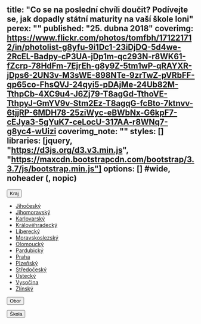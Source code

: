 title: "Co se na poslední chvíli doučit? Podívejte se, jak dopadly státní maturity na vaší škole loni"
perex: ""
published: "25. dubna 2018"
coverimg: https://www.flickr.com/photos/tomfbh/171221712/in/photolist-g8yfu-9i1Dc1-23iDjDQ-5d4we-2RcEL-Badpy-cP3UA-jDp1m-qc293N-r8WK61-fZcrp-78HdFm-7EjrEh-g8y9Z-5tm1wP-qRAYXR-jDps6-2UN3v-M3sWE-898NTe-9zrTwZ-pVRbFF-qp65co-FhsQVJ-24qyi5-pDAjMe-24Ub82M-TthpCb-4XC9u4-J6Zj79-T8agGd-TthoVE-TthpyJ-GmYV9v-Stm2Ez-T8agqG-fcBto-7ktnvv-6tjjRP-6MDH78-25ziWyc-eBWbNx-G6kpF7-cEJya3-5gYuK7-ceLocU-317AA-r8WNq7-g8yc4-wUizi
coverimg_note: ""
styles: []
libraries: [jquery, "https://d3js.org/d3.v3.min.js", "https://maxcdn.bootstrapcdn.com/bootstrap/3.3.7/js/bootstrap.min.js"]
options: [] #wide, noheader (, nopic)
---

<link rel="stylesheet" href="./styles/vopicikoule.css">

<wide><div class="vopicikoule">

<div class="dropdown" id="kraj">
  <button class="btn-lg btn-default dropdown-toggle" id="krajButton" type="button" data-toggle="dropdown">Kraj
  <span class="caret"></span></button>
  <p class="postbutton" id="zvolenyKraj"></p>
  <ul class="dropdown-menu" role="menu" aria-labelledby="menu1">
    <li role="presentation"><a role="menuitem" tabindex="-1" href="#">Jihočeský</a></li>
    <li role="presentation"><a role="menuitem" tabindex="-1" href="#">Jihomoravský</a></li>
    <li role="presentation"><a role="menuitem" tabindex="-1" href="#">Karlovarský</a></li>
    <li role="presentation"><a role="menuitem" tabindex="-1" href="#">Královéhradecký</a></li>
    <li role="presentation"><a role="menuitem" tabindex="-1" href="#">Liberecký</a></li>
    <li role="presentation"><a role="menuitem" tabindex="-1" href="#">Moravskoslezský</a></li>
    <li role="presentation"><a role="menuitem" tabindex="-1" href="#">Olomoucký</a></li>
    <li role="presentation"><a role="menuitem" tabindex="-1" href="#">Pardubický</a></li>
    <li role="presentation"><a role="menuitem" tabindex="-1" href="#">Praha</a></li>
    <li role="presentation"><a role="menuitem" tabindex="-1" href="#">Plzeňský</a></li>
    <li role="presentation"><a role="menuitem" tabindex="-1" href="#">Středočeský</a></li>
    <li role="presentation"><a role="menuitem" tabindex="-1" href="#">Ústecký</a></li>
    <li role="presentation"><a role="menuitem" tabindex="-1" href="#">Vysočina</a></li>
    <li role="presentation"><a role="menuitem" tabindex="-1" href="#">Zlínský</a></li>
  </ul>
</div>

<div class="dropdown" id="obor">
  <button class="btn-lg btn-default dropdown-toggle" id="oborButton" type="button" data-toggle="dropdown">Obor
  <span class="caret"></span></button>
  <p class="postbutton" id="zvolenyObor"></p>
  <ul class="dropdown-menu" role="menu" aria-labelledby="menu1"></ul>
</div>

<div class="dropdown" id="skola">
  <button class="btn-lg btn-default dropdown-toggle" id="skolaButton" type="button" data-toggle="dropdown">Škola
  <span class="caret"></span></button>
  <p class="postbutton" id="zvolenaSkola"></p>
  <ul class="dropdown-menu" role="menu" aria-labelledby="menu1"></ul>
</div>

</div></wide>

<wide><div id="tabulka"></div></wide>

<wide><img src="https://dev.datarozhlas.cz/maturity-2018/images/legenda-small.png" id="legenda" style="max-width: 100%; visibility: hidden;"></wide>
